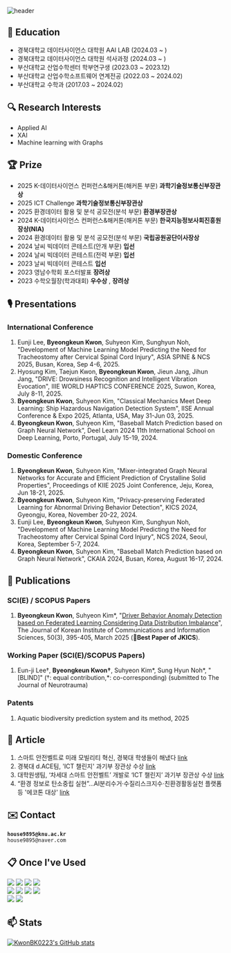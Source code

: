 <div>
  
  ![header](https://capsule-render.vercel.app/api?type=cylinder&color=000000&height=100&section=header&text=Thank%20you%20for%20visiting!&fontColor=ffffff&fontSize=50&animation=fadeIn&fontAlignY=55)

## 🏫 Education
- 경북대학교 데이터사이언스 대학원 AAI LAB (2024.03 ~ )
- 경북대학교 데이터사이언스 대학원 석사과정 (2024.03 ~ )
- 부산대학교 산업수학센터 학부연구생 (2023.03 ~ 2023.12)
- 부산대학교 산업수학소프트웨어 연계전공 (2022.03 ~ 2024.02)
- 부산대학교 수학과 (2017.03 ~ 2024.02)

## 🔍 Research Interests
- Applied AI
- XAI
- Machine learning with Graphs
  
## 🏆 Prize
- 2025 K-데이터사이언스 컨퍼런스&해커톤(해커톤 부문) **과학기술정보통신부장관상**
- 2025 ICT Challenge **과학기술정보통신부장관상**
- 2025 환경데이터 활용 및 분석 공모전(분석 부문) **환경부장관상**
- 2024 K-데이터사이언스 컨퍼런스&해커톤(해커톤 부문) **한국지능정보사회진흥원장상(NIA)**
- 2024 환경데이터 활용 및 분석 공모전(분석 부문) **국립공원공단이사장상**
- 2024 날씨 빅데이터 콘테스트(안개 부문) **입선**
- 2024 날씨 빅데이터 콘테스트(전력 부문) **입선**
- 2023 날씨 빅데이터 콘테스트 **입선**
- 2023 영남수학회 포스터발표 **장려상**
- 2023 수학오월장(학과대회) **우수상** , **장려상**

## 🎙️ Presentations
### International Conference
1. Eunji Lee, **Byeongkeun Kwon**, Suhyeon Kim, Sunghyun Noh, "Development of Machine Learning Model Predicting the Need for Tracheostomy after Cervical Spinal Cord Injury", ASIA SPINE & NCS 2025, Busan, Korea, Sep 4-6, 2025.
2. Hyosung Kim, Taejun Kwon, **Byeongkeun Kwon**, Jieun Jang, Jihun Jang, "DRIVE: Drowsiness Recognition and Intelligent Vibration Evocation", IIIE WORLD HAPTICS CONFERENCE 2025, Suwon, Korea, July 8-11, 2025.
3. **Byeongkeun Kwon**, Suhyeon Kim, "Classical Mechanics Meet Deep Learning: Ship Hazardous Navigation Detection System", IISE Annual Conference & Expo 2025, Atlanta, USA, May 31-Jun 03, 2025.
4. **Byeongkeun Kwon**, Suhyeon Kim, "Baseball Match Prediction based on Graph Neural Network", Deel Learn 2024 11th International School on Deep Learning, Porto, Portugal, July 15-19, 2024.

### Domestic Conference
1. **Byeongkeun Kwon**, Suhyeon Kim, "Mixer-integrated Graph Neural Networks for Accurate and Efficient Prediction of Crystalline Solid Properties", Proceedings of KIIE 2025 Joint Conference, Jeju, Korea, Jun 18-21, 2025.
2. **Byeongkeun Kwon**, Suhyeon Kim, "Privacy-preserving Federated Learning for Abnormal Driving Behavior Detection", KICS 2024, Gyeongju, Korea, November 20-22, 2024.
3. Eunji Lee, **Byeongkeun Kwon**, Suhyeon Kim, Sunghyun Noh, "Development of Machine Learning Model Predicting the Need for Tracheostomy after Cervical Spinal Cord Injury", NCS 2024, Seoul, Korea, September 5-7, 2024.
4. **Byeongkeun Kwon**, Suhyeon Kim, "Baseball Match Prediction based on Graph Neural Network", CKAIA 2024, Busan, Korea, August 16-17, 2024.
   
## 📃 Publications
### SCI(E) / SCOPUS Papers
1. **Byeongkeun Kwon**, Suhyeon Kim*, "[Driver Behavior Anomaly Detection based on Federated Learning Considering Data Distribution Imbalance](https://journal.kics.or.kr/digital-library/102247)", The Journal of Korean Institute of Communications and Information Sciences, 50(3), 395-405, March 2025 (**🎉Best Paper of JKICS**).
   
### Working Paper (SCI(E)/SCOPUS Papers)
1. Eun-ji Lee†, **Byeongkeun Kwon†**, Suhyeon Kim*, Sung Hyun Noh*, "[BLIND]" (†: equal contribution,*: co-corresponding) (submitted to The Journal of Neurotrauma)

### Patents
1. Aquatic biodiversity prediction system and its method, 2025

## 📰 Article
1. 스마트 안전벨트로 미래 모빌리티 혁신, 경북대 학생들이 해냈다 [link](https://www.imaeil.com/page/view/2025090700284189047)
2. 경북대 d.ACE팀, 'ICT 챌린지' 과기부 장관상 수상 [link](https://www.newsis.com/view/NISX20250905_0003317834)
3. 대학원생팀, ‘차세대 스마트 안전벨트’ 개발로 ‘ICT 챌린지’ 과기부 장관상 수상 [link](https://www.knu.ac.kr/wbbs/wbbs/bbs/btin/viewBtin.action?bbs_cde=28&btin.bbs_cde=28&btin.doc_no=1335391&btin.appl_no=000000&btin.page=1&btin.search_type=&btin.search_text=&popupDeco=&btin.note_div=row&menu_idx=214)
4. “환경 정보로 탄소중립 실현”…AI분리수거·수질리스크지수·친환경활동실천 플랫폼 등 '에코톤 대상' [link](https://www.etnews.com/20250704000236)

## ✉️ Contact
**`house9895@knu.ac.kr`**<br>
`house9895@naver.com`

## 📋 Once I've Used

<img src="https://img.shields.io/badge/Python-3776AB?style=for-the-badge&logo=Python&logoColor=white">
<img src="https://img.shields.io/badge/Matlab-007ACC?style=for-the-badge&logo=Matlab&logoColor=white">
<img src="https://img.shields.io/badge/C-8B9CC?style=for-the-badge&logo=C&logoColor=white">
<img src="https://img.shields.io/badge/C++-00599C?style=for-the-badge&logo=C++&logoColor=white"><br>
<img src="https://img.shields.io/badge/Jupyter-F37626?style=for-the-badge&logo=Jupyter&logoColor=white">
<img src="https://img.shields.io/badge/VisualStudioCode-007ACC?style=for-the-badge&logo=VisualStudioCode&logoColor=white">
<img src="https://img.shields.io/badge/VisualStudio-007ACC?style=for-the-badge&logo=VisualStudio&logoColor=white">
<img src="https://img.shields.io/badge/PyCharm-000000?style=for-the-badge&logo=PyCharm&logoColor=white"><br>
<img src="https://img.shields.io/badge/GitHub-181717?style=for-the-badge&logo=GitHub&logoColor=white">
<img src="https://img.shields.io/badge/Notion-000000?style=for-the-badge&logo=Notion&logoColor=white">

## 📫 Stats
[![KwonBK0223's GitHub stats](https://github-readme-stats.vercel.app/api?username=KwonBK0223)](https://github.com/anuraghazra/github-readme-stats)
<br>

</div>


<!--
**KwonBK0223/KwonBK0223** is a ✨ _special_ ✨ repository because its `README.md` (this file) appears on your GitHub profile.

Here are some ideas to get you started:

- 🔭 I’m currently working on ...
- 🌱 I’m currently learning ...
- 👯 I’m looking to collaborate on ...
- 🤔 I’m looking for help with ...
- 💬 Ask me about ...
- 📫 How to reach me: ...
- 😄 Pronouns: ...
- ⚡ Fun fact: ...
-->
